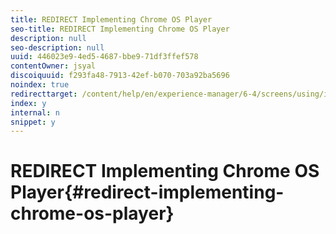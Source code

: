 ```yaml
---
title: REDIRECT Implementing Chrome OS Player
seo-title: REDIRECT Implementing Chrome OS Player
description: null
seo-description: null
uuid: 446023e9-4ed5-4687-bbe9-71df3ffef578
contentOwner: jsyal
discoiquuid: f293fa48-7913-42ef-b070-703a92ba5696
noindex: true
redirecttarget: /content/help/en/experience-manager/6-4/screens/using/implementing-chrome-os-player
index: y
internal: n
snippet: y
---
```


# REDIRECT Implementing Chrome OS Player{#redirect-implementing-chrome-os-player}

